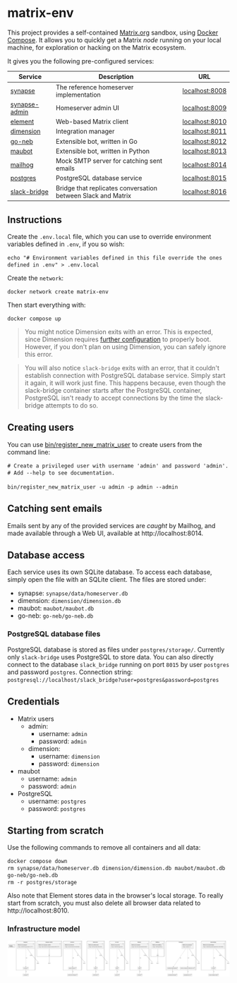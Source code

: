 # matrix-env
This project provides a self-contained [Matrix.org](https://matrix.org) sandbox, using [Docker Compose](https://docs.docker.com/compose). It allows you to quickly get a Matrix _node_ running on your local machine, for exploration or hacking on the Matrix ecosystem.

It gives you the following pre-configured services:

| Service  | Description | URL |
| ------------- | ------------- | ------------- |
| [synapse](https://github.com/matrix-org/synapse) | The reference homeserver implementation | [localhost:8008](http://localhost:8008) |
| [synapse-admin](https://github.com/Awesome-Technologies/synapse-admin) | Homeserver admin UI | [localhost:8009](http://localhost:8009) |
| [element](https://github.com/vector-im/element-web) | Web-based Matrix client | [localhost:8010](http://localhost:8010) |
| [dimension](https://dimension.t2bot.io/) | Integration manager | [localhost:8011](http://localhost:8011) |
| [go-neb](https://github.com/matrix-org/go-neb) | Extensible bot, written in Go | [localhost:8012](http://localhost:8012) |
| [maubot](https://github.com/maubot/maubot) | Extensible bot, written in Python | [localhost:8013](http://localhost:8013) |
| [mailhog](https://github.com/mailhog/MailHog) | Mock SMTP server for catching sent emails | [localhost:8014](http://localhost:8014) |
| [postgres](https://www.postgresql.org) | PostgreSQL database service | [localhost:8015](http://localhost:8015) |
| [slack-bridge](https://github.com/matrix-org/matrix-appservice-slack) | Bridge that replicates conversation between Slack and Matrix | [localhost:8016](http://localhost:8016) |

## Instructions
Create the `.env.local` file, which you can use to override environment variables defined in `.env`, if you so wish:

```shell
echo "# Environment variables defined in this file override the ones defined in .env" > .env.local
```

Create the `network`:

```shell
docker network create matrix-env
```

Then start everything with:

```shell
docker compose up
```

> You might notice Dimension exits with an error. This is expected, since Dimension requires [further configuration](dimension.md) to properly boot. However, if you don't plan on using Dimension, you can safely ignore this error.

> You will also notice `slack-bridge` exits with an error, that it couldn't establish connection with PostgreSQL database service. Simply start it again, it will work just fine. This happens because, even though the slack-bridge container starts after the PostgreSQL container, PostgreSQL isn't ready to accept connections by the time the slack-bridge attempts to do so.

## Creating users
You can use [bin/register_new_matrix_user](bin/register_new_matrix_user) to create users from the command line:

```shell
# Create a privileged user with username 'admin' and password 'admin'.
# Add --help to see documentation.

bin/register_new_matrix_user -u admin -p admin --admin
```

## Catching sent emails
Emails sent by any of the provided services are _caught_ by Mailhog, and made available through a Web UI, available at http://localhost:8014.

## Database access
Each service uses its own SQLite database. To access each database, simply open the file with an SQLite client. The files are stored under:

- synapse: `synapse/data/homeserver.db`
- dimension: `dimension/dimension.db`
- maubot: `maubot/maubot.db`
- go-neb: `go-neb/go-neb.db`

### PostgreSQL database files
PostgreSQL database is stored as files under `postgres/storage/`. Currently only `slack-bridge` uses PostgreSQL to store data.
You can also directly connect to the database `slack_bridge` running on port `8015` by user `postgres` and password `postgres`. Connection string: `postgresql://localhost/slack_bridge?user=postgres&password=postgres`

## Credentials

- Matrix users
    - admin:
        - username: `admin`
        - password: `admin`
    - dimension:
        - username: `dimension`
        - password: `dimension`
- maubot
    - username: `admin`
    - password: `admin`
- PostgreSQL
    - username: `postgres`
    - password: `postgres`

## Starting from scratch
Use the following commands to remove all containers and all data:

```shell
docker compose down
rm synapse/data/homeserver.db dimension/dimension.db maubot/maubot.db go-neb/go-neb.db
rm -r postgres/storage
```

Also note that Element stores data in the browser's local storage. To really start from scratch, you must also delete all browser data related to http://localhost:8010.


### Infrastructure model

![Infrastructure model](.infragenie/infrastructure_model.png)